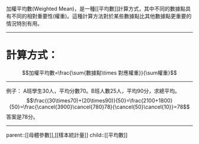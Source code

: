 加權平均數(Weighted Mean)，是一種[[平均數]]計算方式，其中不同的數據點具有不同的相對重要性(權重)。這種計算方法對於某些數據點比其他數據點更重要的情況特別有用。
- - -
# 計算方式：
$$加權平均數=\frac{\sum{數據點\times 對應權重}}{\sum權重}$$
- - -
例子：
A班學生30人，平均分數70。B班人數25人，平均90分，求總平均。
$$\frac{(30\times70)+(20\times90)}{50}=\frac{2100+1800}{50}=\frac{\cancel{3900}\cancel{780}78}{\cancel{50}\cancel{10}}=78$$
答案是78分。
- - -
parent::[[母體參數]],[[樣本統計量]]
child::[[平均數]]